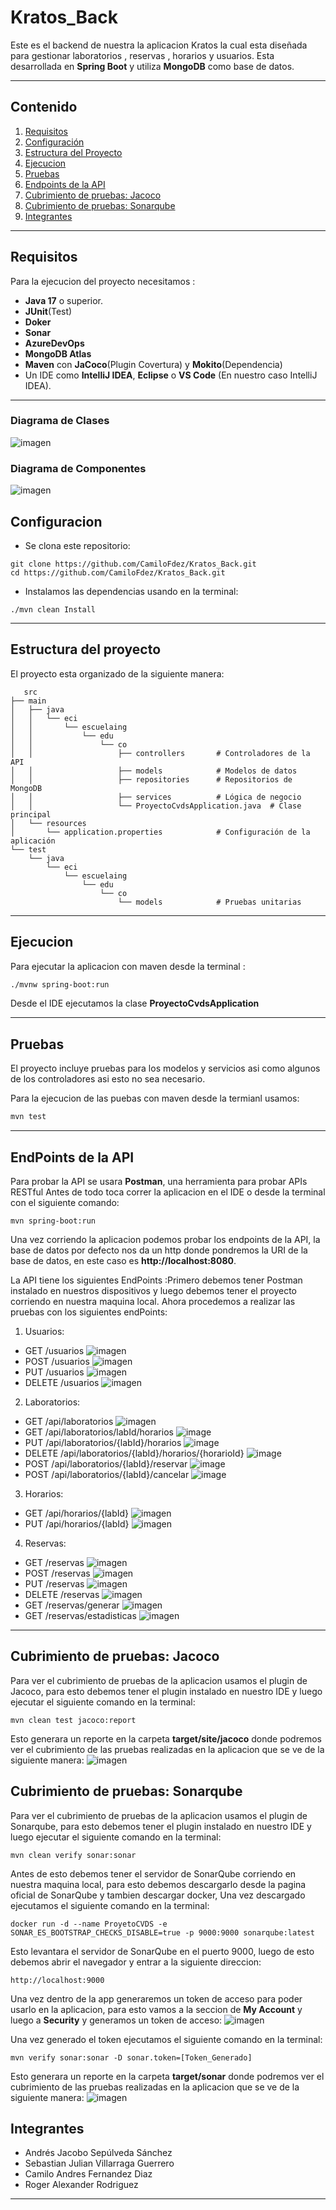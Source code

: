 # Kratos_Back
Este es el backend de nuestra la aplicacion Kratos la cual esta diseñada para gestionar laboratorios , reservas , horarios y usuarios.
Esta desarrollada en **Spring Boot** y utiliza **MongoDB** como base de datos.

---

## **Contenido**
1. [Requisitos](#requisitos)
2. [Configuración](#configuración)
4. [Estructura del Proyecto](#estructura-del-proyecto)
5. [Ejecucion](#ejecucion)
6. [Pruebas](#pruebas)
7. [Endpoints de la API](#endpoints-de-la-api)
8. [Cubrimiento de pruebas: Jacoco](#cubrimiento-de-pruebas-jacoco)
9. [Cubrimiento de pruebas: Sonarqube](#cubrimiento-de-pruebas-sonarqube)
10. [Integrantes](#integrantes)
---
## **Requisitos**

Para la ejecucion del proyecto necesitamos :

- **Java 17** o superior.
- **JUnit**(Test)
- **Doker** 
- **Sonar**
- **AzureDevOps**
- **MongoDB Atlas**
- **Maven** con **JaCoco**(Plugin Covertura) y **Mokito**(Dependencia)
- Un IDE como **IntelliJ IDEA**, **Eclipse** o **VS Code** (En nuestro caso IntelliJ IDEA).
---
### Diagrama de Clases

![imagen](https://github.com/CamiloFdez/Kratos_Back/blob/main/clases.png )

### Diagrama de Componentes

![imagen](https://github.com/CamiloFdez/Kratos_Back/blob/main/assets/componentes.png)

## **Configuracion**

- Se clona este repositorio:

```text
git clone https://github.com/CamiloFdez/Kratos_Back.git
cd https://github.com/CamiloFdez/Kratos_Back.git
```
- Instalamos las dependencias usando en la terminal:
```text
./mvn clean Install
```
---
## **Estructura del proyecto**

El proyecto esta organizado de la siguiente manera:

```text
   src
├── main
│   ├── java
│   │   └── eci
│   │       └── escuelaing
│   │           └── edu
│   │               └── co
│   │                   ├── controllers       # Controladores de la API
│   │                   ├── models            # Modelos de datos
│   │                   ├── repositories      # Repositorios de MongoDB
│   │                   ├── services          # Lógica de negocio
│   │                   └── ProyectoCvdsApplication.java  # Clase principal
│   └── resources
│       └── application.properties            # Configuración de la aplicación
└── test
    └── java
        └── eci
            └── escuelaing
                └── edu
                    └── co
                        └── models            # Pruebas unitarias
```
---
## **Ejecucion**

Para ejecutar la aplicacion con maven desde la terminal :
```txt
./mvnw spring-boot:run

```
Desde el IDE ejecutamos la clase **ProyectoCvdsApplication** 

---

## **Pruebas**
El proyecto incluye pruebas para los modelos y servicios asi como algunos de los controladores asi esto no sea necesario.

Para la ejecucion de las puebas con maven desde la termianl usamos:

```cmd
mvn test 
```

---

## **EndPoints de la API**

Para probar la API se usara **Postman**, una herramienta para probar APIs RESTful
Antes de todo toca correr la aplicacion en el IDE o desde la terminal con el siguiente comando:

```
mvn spring-boot:run
```
Una vez corriendo la aplicacion podemos probar los endpoints de la API, la base de datos por defecto nos da un http donde pondremos la URI de la base de datos, en este caso es **http://localhost:8080**.

La API tiene los siguientes EndPoints :Primero debemos tener Postman instalado en nuestros dispositivos y luego debemos tener el proyecto corriendo en nuestra maquina local.
Ahora procedemos a realizar las pruebas con los siguientes endPoints:

1. Usuarios:
- GET /usuarios
![imagen](https://github.com/CamiloFdez/Kratos_Back/blob/main/assets/Usuariosget.png)
- POST /usuarios
![imagen](https://github.com/CamiloFdez/Kratos_Back/blob/main/assets/Usuariospost.png)
- PUT /usuarios
![imagen](https://github.com/CamiloFdez/Kratos_Back/blob/main/assets/Usuariosput.png)
- DELETE /usuarios
![imagen](https://github.com/CamiloFdez/Kratos_Back/blob/main/assets/Usuariosdelete.png)

2. Laboratorios:
- GET /api/laboratorios
![imagen](https://github.com/CamiloFdez/Kratos_Back/blob/main/assets/Labsget.png)
- GET /api/laboratorios/labId/horarios
![image](https://github.com/user-attachments/assets/833fc885-27e4-465c-9209-d583d4007cf0)
- PUT /api/laboratorios/{labId}/horarios
![image](https://github.com/user-attachments/assets/d6a040c2-6fbc-4cc6-82c3-dc89da52d8ec)
- DELETE /api/laboratorios/{labId}/horarios/{horarioId}
![image](https://github.com/user-attachments/assets/5d824afb-0095-4529-a6e4-87bd0534db9d)
- POST /api/laboratorios/{labId}/reservar
![image](https://github.com/user-attachments/assets/c5b36bc6-49f9-482e-b6a0-1e94ef5d12b8)
- POST /api/laboratorios/{labId}/cancelar
![image](https://github.com/user-attachments/assets/9ab46a82-bc29-4fee-8dbc-9a21f8430482)


3. Horarios:
- GET /api/horarios/{labId}
![imagen](https://github.com/CamiloFdez/Kratos_Back/blob/main/assets/Horariosget.png)
- PUT /api/horarios/{labId}
![imagen](https://github.com/CamiloFdez/Kratos_Back/blob/main/assets/Horariosput.png)

4. Reservas:
- GET /reservas 
![imagen](https://github.com/CamiloFdez/Kratos_Back/blob/main/assets/Reservaget.png)
- POST /reservas
![imagen](https://github.com/CamiloFdez/Kratos_Back/blob/main/assets/Reservapost.png)
- PUT /reservas
![imagen](https://github.com/CamiloFdez/Kratos_Back/blob/main/assets/Reservaput.png)
- DELETE /reservas
![imagen](https://github.com/CamiloFdez/Kratos_Back/blob/main/assets/Reservadelete.png)
- GET /reservas/generar
![imagen](https://github.com/CamiloFdez/Kratos_Back/blob/main/assets/Reservagenerar.png)
- GET /reservas/estadisticas
![imagen](https://github.com/CamiloFdez/Kratos_Back/blob/main/assets/Reservaestadistica.png)
---

## **Cubrimiento de pruebas: Jacoco**
Para ver el cubrimiento de pruebas de la aplicacion usamos el plugin de Jacoco, para esto debemos tener el plugin instalado en nuestro IDE y luego ejecutar el siguiente comando en la terminal:

```
mvn clean test jacoco:report
```
Esto generara un reporte en la carpeta **target/site/jacoco** donde podremos ver el cubrimiento de las pruebas realizadas en la aplicacion que se ve de la siguiente manera:
![imagen](https://github.com/CamiloFdez/Kratos_Back/blob/main/assets/Jacoco.png)

## **Cubrimiento de pruebas: Sonarqube**
Para ver el cubrimiento de pruebas de la aplicacion usamos el plugin de Sonarqube, para esto debemos tener el plugin instalado en nuestro IDE y luego ejecutar el siguiente comando en la terminal:

```
mvn clean verify sonar:sonar
```
Antes de esto debemos tener el servidor de SonarQube corriendo en nuestra maquina local, para esto debemos descargarlo desde la pagina oficial de SonarQube y tambien descargar docker, Una vez descargado ejecutamos el siguiente comando en la terminal:

```
docker run -d --name ProyetoCVDS -e SONAR_ES_BOOTSTRAP_CHECKS_DISABLE=true -p 9000:9000 sonarqube:latest
```

Esto levantara el servidor de SonarQube en el puerto 9000, luego de esto debemos abrir el navegador y entrar a la siguiente direccion:

```
http://localhost:9000
```

Una vez dentro de la app generaremos un token de acceso para poder usarlo en la aplicacion, para esto vamos a la seccion de **My Account** y luego a **Security** y generamos un token de acceso:
![imagen](https://github.com/CamiloFdez/Kratos_Back/blob/main/assets/Sonar2.png)

Una vez generado el token ejecutamos el siguiente comando en la terminal:

```
mvn verify sonar:sonar -D sonar.token=[Token_Generado]
```

Esto generara un reporte en la carpeta **target/sonar** donde podremos ver el cubrimiento de las pruebas realizadas en la aplicacion que se ve de la siguiente manera:
![imagen](https://github.com/CamiloFdez/Kratos_Back/blob/main/assets/Sonar1.png)

## **Integrantes**

- Andrés Jacobo Sepúlveda Sánchez
- Sebastian Julian Villarraga Guerrero
- Camilo Andres Fernandez Diaz
- Roger Alexander Rodriguez
---
